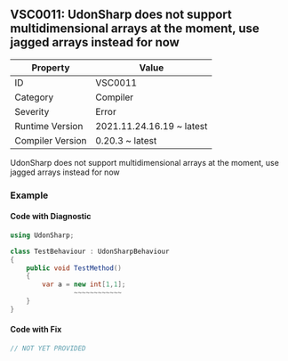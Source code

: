 ## VSC0011: UdonSharp does not support multidimensional arrays at the moment, use jagged arrays instead for now

| Property         | Value                     | 
| ---------------- | ------------------------- | 
| ID               | VSC0011                   | 
| Category         | Compiler                  | 
| Severity         | Error                     | 
| Runtime Version  | 2021.11.24.16.19 ~ latest | 
| Compiler Version | 0.20.3 ~ latest           | 

UdonSharp does not support multidimensional arrays at the moment, use jagged arrays instead for now  

### Example

#### Code with Diagnostic


```csharp
using UdonSharp;

class TestBehaviour : UdonSharpBehaviour
{
    public void TestMethod()
    {
        var a = new int[1,1];
                ~~~~~~~~~~~~
    }
}
```

#### Code with Fix


```csharp
// NOT YET PROVIDED
```


